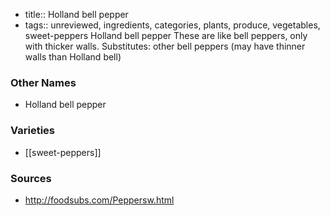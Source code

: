 - title:: Holland bell pepper
- tags:: unreviewed, ingredients, categories, plants, produce, vegetables, sweet-peppers
Holland bell pepper These are like bell peppers, only with thicker walls. Substitutes: other bell peppers (may have thinner walls than Holland bell)

### Other Names

* Holland bell pepper

### Varieties

* [[sweet-peppers]]

### Sources
* http://foodsubs.com/Peppersw.html
